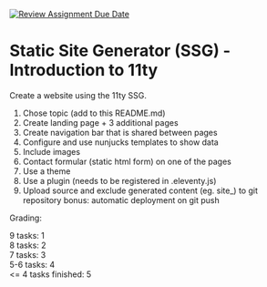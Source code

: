 [![Review Assignment Due Date](https://classroom.github.com/assets/deadline-readme-button-24ddc0f5d75046c5622901739e7c5dd533143b0c8e959d652212380cedb1ea36.svg)](https://classroom.github.com/a/zJsIy1K3)
# Static Site Generator (SSG) - Introduction to 11ty

Create a website using the 11ty SSG. 

1. Chose topic (add to this README.md)
2. Create landing page + 3 additional pages
3. Create navigation bar that is shared between pages
4. Configure and use nunjucks templates to show data
5. Include images
6. Contact formular (static html form) on one of the pages
7. Use a theme
8. Use a plugin (needs to be registered in .eleventy.js)
9. Upload source and exclude generated content (eg. site_) to git repository
bonus: automatic deployment on git push

Grading:

9 tasks: 1  
8 tasks: 2  
7 tasks: 3  
5-6 tasks: 4  
<= 4 tasks finished: 5
